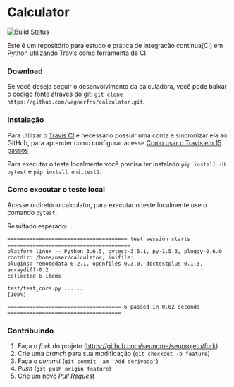 # Calculator
[![Build Status](https://travis-ci.org/wagnerfns/calculator-CI.svg?branch=master)](https://travis-ci.org/wagnerfns/calculator-CI)

Este é um repositório para estudo e prática de integração contínua(CI) em Python utilizando Travis como ferramenta de CI.

### Download
Se você deseja seguir o desenvolvimento da calculadora, você pode baixar o código fonte através do git: ```git clone https://github.com/wagnerfns/calculator.git```.

### Instalação

Para utilizar o [Travis CI](https://travis-ci.org/) é necessário possuir uma conta e sincronizar ela ao GitHub, para aprender como configurar acesse [Como usar o Travis em 15 passos](https://imasters.com.br/back-end/como-usar-o-travis-em-15-passos)

Para executar o teste localmente você precisa ter instalado ```pip install -U pytest``` e ```pip install unittest2```.

### Como executar o teste local
Acesse o diretório calculator, para executar o teste localmente use o comando ```pytest```.

Resultado esperado:
```
====================================== test session starts =======================================
platform linux -- Python 3.6.5, pytest-3.5.1, py-1.5.3, pluggy-0.6.0
rootdir: /home/user/calculator, inifile:
plugins: remotedata-0.2.1, openfiles-0.3.0, doctestplus-0.1.3, arraydiff-0.2
collected 6 items                                                                                

test/test_core.py ......                                                                    [100%]

==================================== 6 passed in 0.02 seconds ====================================
```
### Contribuindo

1. Faça o _fork_ do projeto (<https://github.com/seunome/seuprojeto/fork>)
2. Crie uma _branch_ para sua modificação (`git checkout -b feature`)
3. Faça o _commit_ (`git commit -am 'Add derivada'`)
4. _Push_ (`git push origin feature`)
5. Crie um novo _Pull Request_
